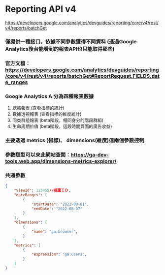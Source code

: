 # Reporting API v4

https://developers.google.com/analytics/devguides/reporting/core/v4/rest/v4/reports/batchGet

### 僅提供一種接口，依據不同參數獲得不同資料 (透過Google Analytics後台能看到的報表API也只能取得那些)
### 官方文檔：https://developers.google.com/analytics/devguides/reporting/core/v4/rest/v4/reports/batchGet#ReportRequest.FIELDS.date_ranges
### Google Analytics A 分為四種報表數據
1. 總結報表 (查看指標的統計)
2. 數據透視報表 (查看指標的維度統計)
3. 同类群组報表 (beta階段，相同身分的階段群組)
4. 生命周期价值 (beta階段，這段時間頁面的廣告收益)

### 主要透過 metrics (指標)、 dimensions(維度)這兩個參數控制
### 參數類型可以來此網站查閱：https://ga-dev-tools.web.app/dimensions-metrics-explorer/

### 共通參數
```json
{
	"viewId": 123455//視圖ＩＤ,
	"dateRanges": [
		{
			"startDate": "2022-08-01",
			"endDate": "2022-08-07"
		}
	],
	"dimensions": [
		{
			"name": "ga:browser",
		}
	],
	"metrics": [
		{
			"expression": "ga:users",
		}
	]
}
```


